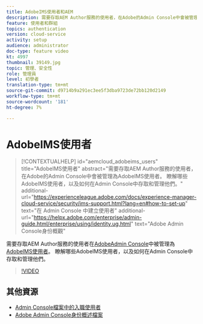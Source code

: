 ```yaml
---
title: AdobeIMS使用者和AEM
description: 需要存取AEM Author服務的使用者，在Adobe的Admin Console中會被管理為AdobeIMS使用者。 瞭解哪些AdobeIMS使用者，以及如何在Admin Console中存取和管理他們。
feature: 使用者和群組
topics: authentication
version: cloud-service
activity: setup
audience: administrator
doc-type: feature video
kt: 4997
thumbnail: 39149.jpg
topic: 管理、安全性
role: 管理員
level: 初學者
translation-type: tm+mt
source-git-commit: d9714b9a291ec3ee5f3dba9723de72bb120d2149
workflow-type: tm+mt
source-wordcount: '181'
ht-degree: 7%

---
```



# AdobeIMS使用者

>[!CONTEXTUALHELP]
>id="aemcloud_adobeims_users"
>title="AdobeIMS使用者"
>abstract="需要存取AEM Author服務的使用者，在Adobe的Admin Console中會被管理為AdobeIMS使用者。 瞭解哪些AdobeIMS使用者，以及如何在Admin Console中存取和管理他們。"
>additional-url="https://experienceleague.adobe.com/docs/experience-manager-cloud-service/security/ims-support.html?lang=en#how-to-set-up" text="在 Admin Console 中建立使用者"
>additional-url="https://helpx.adobe.com/enterprise/admin-guide.html/enterprise/using/identity.ug.html" text="Adobe Admin Console身份概觀"

需要存取AEM Author服務的使用者在[AdobeAdmin Console](https://adminconsole.adobe.com)中被管理為[AdobeIMS使用者](https://helpx.adobe.com/tw/enterprise/using/set-up-identity.html)。 瞭解哪些AdobeIMS使用者，以及如何在Admin Console中存取和管理他們。

>[!VIDEO](https://video.tv.adobe.com/v/39149/?quality=12&learn=on)

## 其他資源

+ [Admin Console檔案中的入職使用者](https://docs.adobe.com/content/help/en/experience-manager-cloud-service/security/ims-support.html#onboarding-users-in-admin-console)
+ [Adobe Admin Console身份概述檔案](https://helpx.adobe.com/enterprise/using/identity.html)
